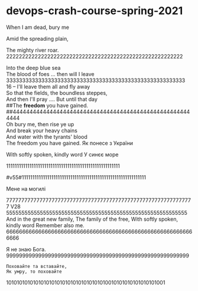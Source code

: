 ﻿# devops-crash-course-spring-2021
When I аm dеаd, bury  mе


Amid the spreading plain,




The mighty river roar.
22222222222222222222222222222222222222222222222222222222

Into the deep blue sea  
The blood of foes ... then will I leave  
33333333333333333333333333333333333333333333333333333333  
16 – I'll leave them all and fly away  
So that the fields, the boundless steppes,  
And then I'll pray .... But until that day  
##The **freedom** you have gained.  
##444444444444444444444444444444444444444444444444444444444  
Oh bury me, then rise ye up  
And break your heavy chains  
And water with the tyrants' blood  
The freedom you have gained.
Як понесе з України

With softly spoken, kindly word
У синєє море


111111111111111111111111111111111111111111111111111111

#v55#11111111111111111111111111111111111111111111111111111111111

Мене на могилі



 77777777777777777777777777777777777777777777777777777777777777
V28 55555555555555555555555555555555555555555555555555555555555
And in the great new family, 
The family of the free,
With softly spoken, kindly word
Remember also me.
66666666666666666666666666666666666666666666666666666666666666





Я не знаю Бога.
999999999999999999999999999999999999999999999999999999999






	Поховайте та вставайте,
	Як умру, то поховайте
10101010101010101010101010101010101010010101010101010101001
